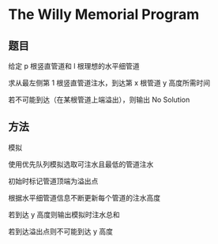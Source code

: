 # The Willy Memorial Program

## 题目

给定 p 根竖直管道和 l 根理想的水平细管道

求从最左侧第 1 根竖直管道注水，到达第 x 根管道 y 高度所需时间

若不可能到达（在某根管道上端溢出），则输出 No Solution


## 方法

模拟

使用优先队列模拟选取可注水且最低的管道注水

初始时标记管道顶端为溢出点

根据水平细管道信息不断更新每个管道的注水高度

若到达 y 高度则输出模拟时注水总和

若到达溢出点则不可能到达 y 高度
